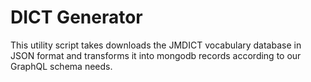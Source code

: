 # DICT Generator

This utility script takes downloads the JMDICT vocabulary database in JSON format
and transforms it into mongodb records according
to our GraphQL schema needs.
